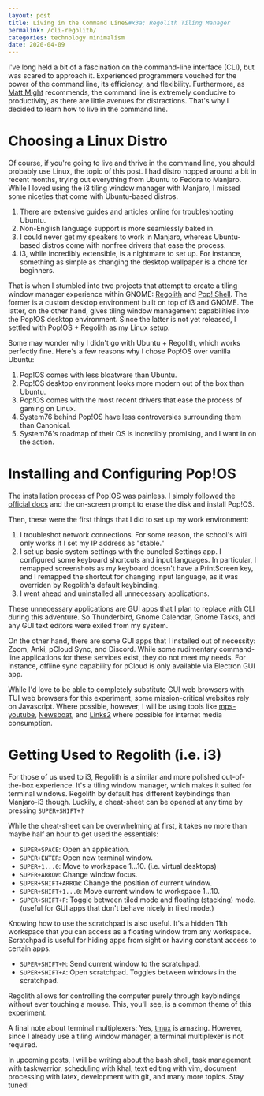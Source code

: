 ```yaml
---
layout: post
title: Living in the Command Line&#x3a; Regolith Tiling Manager
permalink: /cli-regolith/
categories: technology minimalism
date: 2020-04-09
---
```


I've long held a bit of a fascination on the command-line interface (CLI), but was scared to approach it. Experienced programmers vouched for the power of the command line, its efficiency, and flexibility. Furthermore, as [Matt Might](http://matt.might.net/articles/cripple-your-technology/) recommends, the command line is extremely conducive to productivity, as there are little avenues for distractions. That's why I decided to learn how to live in the command line. 

# Choosing a Linux Distro

Of course, if you're going to live and thrive in the command line, you should probably use Linux, the topic of this post. I had distro hopped around a bit in recent months, trying out everything from Ubuntu to Fedora to Manjaro. While I loved using the i3 tiling window manager with Manjaro, I missed some niceties that come with Ubuntu-based distros. 

1. There are extensive guides and articles online for troubleshooting Ubuntu. 
2. Non-English language support is more seamlessly baked in. 
3. I could never get my speakers to work in Manjaro, whereas Ubuntu-based distros come with nonfree drivers that ease the process. 
4. i3, while incredibly extensible, is a nightmare to set up. For instance, something as simple as changing the desktop wallpaper is a chore for beginners. 

That is when I stumbled into two projects that attempt to create a tiling window manager experience within GNOME: [Regolith](https://regolith-linux.org/) and [Pop! Shell](https://github.com/pop-os/shell). The former is a custom desktop environment built on top of i3 and GNOME. The latter, on the other hand, gives tiling window management capabilities into the Pop!OS desktop environment. Since the latter is not yet released, I settled with Pop!OS + Regolith as my Linux setup. 

Some may wonder why I didn't go with Ubuntu + Regolith, which works perfectly fine. Here's a few reasons why I chose Pop!OS over vanilla Ubuntu:

1. Pop!OS comes with less bloatware than Ubuntu. 
2. Pop!OS desktop environment looks more modern out of the box than Ubuntu. 
3. Pop!OS comes with the most recent drivers that ease the process of gaming on Linux. 
4. System76 behind Pop!OS have less controversies surrounding them than Canonical. 
5. System76's roadmap of their OS is incredibly promising, and I want in on the action. 

# Installing and Configuring Pop!OS

The installation process of Pop!OS was painless. I simply followed the [official docs](https://pop.system76.com/docs/install-pop-os/) and the on-screen prompt to erase the disk and install Pop!OS. 

Then, these were the first things that I did to set up my work environment: 

1. I troubleshot network connections. For some reason, the school's wifi only works if I set my IP address as "stable." 
2. I set up basic system settings with the bundled Settings app. I configured some keyboard shortcuts and input languages. In particular, I remapped screenshots as my keyboard doesn't have a PrintScreen key, and I remapped the shortcut for changing input language, as it was overriden by Regolith's default keybinding. 
3. I went ahead and uninstalled all unnecessary applications. 

These unnecessary applications are GUI apps that I plan to replace with CLI during this adventure. So Thunderbird, Gnome Calendar, Gnome Tasks, and any GUI text editors were exiled from my system. 

On the other hand, there are some GUI apps that I installed out of necessity: Zoom, Anki, pCloud Sync, and Discord. While some rudimentary command-line applications for these services exist, they do not meet my needs. For instance, offline sync capability for pCloud is only available via Electron GUI app. 

While I'd love to be able to completely substitute GUI web browsers with TUI web browsers for this experiment, some mission-critical websites rely on Javascript. Where possible, however, I will be using tools like [mps-youtube](https://github.com/mps-youtube/mps-youtube), [Newsboat](https://github.com/newsboat/newsboat), and [Links2](http://www.aboutlinux.info/2007/02/links2-cross-platform-console-based-web.html) where possible for internet media consumption. 

# Getting Used to Regolith (i.e. i3)

For those of us used to i3, Regolith is a similar and more polished out-of-the-box experience. It's a tiling window manager, which makes it suited for terminal windows. Regolith by default has different keybindings than Manjaro-i3 though. Luckily, a cheat-sheet can be opened at any time by pressing `SUPER+SHIFT+?` 

While the cheat-sheet can be overwhelming at first, it takes no more than maybe half an hour to get used the essentials: 

* `SUPER+SPACE`: Open an application.
* `SUPER+ENTER`: Open new terminal window.
* `SUPER+1...0`: Move to workspace 1...10. (i.e. virtual desktops)
* `SUPER+ARROW`: Change window focus.
* `SUPER+SHIFT+ARROW`: Change the position of current window.
* `SUPER+SHIFT+1...0`: Move current window to workspace 1...10.
* `SUPER+SHIFT+F`: Toggle between tiled mode and floating (stacking) mode. (useful for GUI apps that don't behave nicely in tiled mode.)

Knowing how to use the scratchpad is also useful. It's a hidden 11th workspace that you can access as a floating window from any workspace. Scratchpad is useful for hiding apps from sight or having constant access to certain apps. 

* `SUPER+SHIFT+M`: Send current window to the scratchpad. 
* `SUPER+SHIFT+A`: Open scratchpad. Toggles between windows in the scratchpad. 

Regolith allows for controlling the computer purely through keybindings without ever touching a mouse. This, you'll see, is a common theme of this experiment. 

A final note about terminal multiplexers: Yes, [tmux](https://github.com/tmux/tmux/wiki) is amazing. However, since I already use a tiling window manager, a terminal multiplexer is not required. 

In upcoming posts, I will be writing about the bash shell, task management with taskwarrior, scheduling with khal, text editing with vim, document processing with latex, development with git, and many more topics. Stay tuned!

